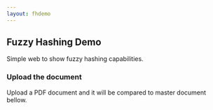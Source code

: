 ```yaml
---
layout: fhdemo
---
```

## Fuzzy Hashing Demo

Simple web to show fuzzy hashing capabilities.

### Upload the document

Upload a PDF document and it will be compared to master document bellow.
